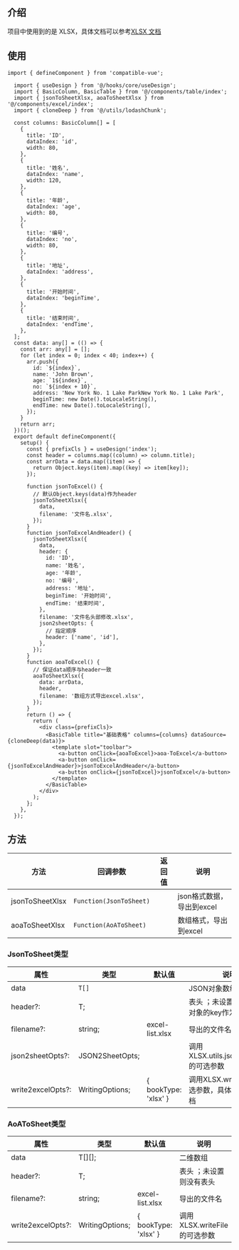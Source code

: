## 介绍

项目中使用到的是 XLSX，具体文档可以参考[XLSX 文档](https://sheetjs.com/)


## 使用

```tsx
import { defineComponent } from 'compatible-vue';

  import { useDesign } from '@/hooks/core/useDesign';
  import { BasicColumn, BasicTable } from '@/components/table/index';
  import { jsonToSheetXlsx, aoaToSheetXlsx } from '@/components/excel/index';
  import { cloneDeep } from '@/utils/lodashChunk';

  const columns: BasicColumn[] = [
    {
      title: 'ID',
      dataIndex: 'id',
      width: 80,
    },
    {
      title: '姓名',
      dataIndex: 'name',
      width: 120,
    },
    {
      title: '年龄',
      dataIndex: 'age',
      width: 80,
    },
    {
      title: '编号',
      dataIndex: 'no',
      width: 80,
    },
    {
      title: '地址',
      dataIndex: 'address',
    },
    {
      title: '开始时间',
      dataIndex: 'beginTime',
    },
    {
      title: '结束时间',
      dataIndex: 'endTime',
    },
  ];
  const data: any[] = (() => {
    const arr: any[] = [];
    for (let index = 0; index < 40; index++) {
      arr.push({
        id: `${index}`,
        name: 'John Brown',
        age: `1${index}`,
        no: `${index + 10}`,
        address: 'New York No. 1 Lake ParkNew York No. 1 Lake Park',
        beginTime: new Date().toLocaleString(),
        endTime: new Date().toLocaleString(),
      });
    }
    return arr;
  })();
  export default defineComponent({
    setup() {
      const { prefixCls } = useDesign('index');
      const header = columns.map((column) => column.title);
      const arrData = data.map((item) => {
        return Object.keys(item).map((key) => item[key]);
      });

      function jsonToExcel() {
        // 默认Object.keys(data)作为header
        jsonToSheetXlsx({
          data,
          filename: '文件名.xlsx',
        });
      }
      function jsonToExcelAndHeader() {
        jsonToSheetXlsx({
          data,
          header: {
            id: 'ID',
            name: '姓名',
            age: '年龄',
            no: '编号',
            address: '地址',
            beginTime: '开始时间',
            endTime: '结束时间',
          },
          filename: '文件名头部修改.xlsx',
          json2sheetOpts: {
            // 指定顺序
            header: ['name', 'id'],
          },
        });
      }
      function aoaToExcel() {
        // 保证data顺序与header一致
        aoaToSheetXlsx({
          data: arrData,
          header,
          filename: '数组方式导出excel.xlsx',
        });
      }
      return () => {
        return (
          <div class={prefixCls}>
            <BasicTable title="基础表格" columns={columns} dataSource={cloneDeep(data)}>
              <template slot="toolbar">
                <a-button onClick={aoaToExcel}>aoa·ToExcel</a-button>
                <a-button onClick={jsonToExcelAndHeader}>jsonToExcelAndHeader</a-button>
                <a-button onClick={jsonToExcel}>jsonToExcel</a-button>
              </template>
            </BasicTable>
          </div>
        );
      };
    },
  });
```

## 方法


| 方法            | 回调参数                | 返回值 | 说明                      |
| --------------- | ----------------------- | ------ | ------------------------- |
| jsonToSheetXlsx | `Function(JsonToSheet)` |        | json格式数据，导出到excel |
| aoaToSheetXlsx  | `Function(AoAToSheet)`  |        | 数组格式，导出到excel     |



### JsonToSheet类型

| 属性              | 类型            | 默认值               | 说明                                         |
| ----------------- | --------------- | -------------------- | -------------------------------------------- |
| data              | `T[]`           |                      | JSON对象数组                                 |
| header?:          | T;              |                      | 表头 ；未设置则取JSON对象的key作为header     |
| filename?:        | string;         | excel-list.xlsx      | 导出的文件名                                 |
| json2sheetOpts?:  | JSON2SheetOpts; |                      | 调用XLSX.utils.json_to_sheet的可选参数       |
| write2excelOpts?: | WritingOptions; | { bookType: 'xlsx' } | 调用XLSX.writeFile的可选参数，具体参XLSX文档 |


### AoAToSheet类型

| 属性              | 类型            | 默认值               | 说明                         |
| ----------------- | --------------- | -------------------- | ---------------------------- |
| data              | T[][];          |                      | 二维数组                     |
| header?:          | T;              |                      | 表头 ；未设置则没有表头      |
| filename?:        | string;         | excel-list.xlsx      | 导出的文件名                 |
| write2excelOpts?: | WritingOptions; | { bookType: 'xlsx' } | 调用XLSX.writeFile的可选参数 |
